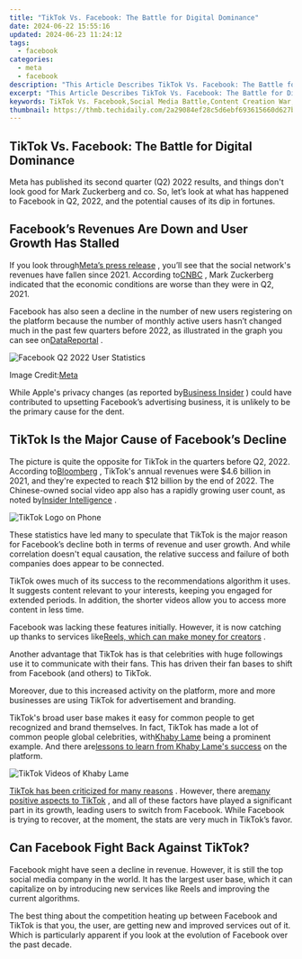 ```yaml
---
title: "TikTok Vs. Facebook: The Battle for Digital Dominance"
date: 2024-06-22 15:55:16
updated: 2024-06-23 11:24:12
tags:
  - facebook
categories:
  - meta
  - facebook
description: "This Article Describes TikTok Vs. Facebook: The Battle for Digital Dominance"
excerpt: "This Article Describes TikTok Vs. Facebook: The Battle for Digital Dominance"
keywords: TikTok Vs. Facebook,Social Media Battle,Content Creation War,Digital Platform Showdown,Engaging Users Online,Vlog Competition,Brand Expansion Strategies
thumbnail: https://thmb.techidaily.com/2a29084ef28c5d6ebf693615660d627bf6405cc5a8ac614e41f7b335143de3df.jpg
---
```


## TikTok Vs. Facebook: The Battle for Digital Dominance

 Meta has published its second quarter (Q2) 2022 results, and things don't look good for Mark Zuckerberg and co. So, let’s look at what has happened to Facebook in Q2, 2022, and the potential causes of its dip in fortunes.

## Facebook’s Revenues Are Down and User Growth Has Stalled

 If you look through[Meta’s press release](https://investor.fb.com/investor-news/press-release-details/2022/Meta-Reports-Second-Quarter-2022-Results/default.aspx) , you’ll see that the social network's revenues have fallen since 2021\. According to[CNBC](https://www.cnbc.com/2022/07/27/meta-ceo-mark-zuckerberg-we-seem-to-have-entered-economic-downturn.html) , Mark Zuckerberg indicated that the economic conditions are worse than they were in Q2, 2021.

 Facebook has also seen a decline in the number of new users registering on the platform because the number of monthly active users hasn’t changed much in the past few quarters before 2022, as illustrated in the graph you can see on[DataReportal](https://datareportal.com/essential-facebook-stats) .

![Facebook Q2 2022 User Statistics](https://static1.makeuseofimages.com/wordpress/wp-content/uploads/2022/08/Facebook-Q2-2022-User-Statistics.jpg)

 Image Credit:[Meta](https://investor.fb.com/investor-news/press-release-details/2022/Meta-Reports-Second-Quarter-2022-Results/default.aspx)

 While Apple's privacy changes (as reported by[Business Insider](https://www.businessinsider.com/how-apple-att-privacy-plan-derailed-facebook-2022-7) ) could have contributed to upsetting Facebook’s advertising business, it is unlikely to be the primary cause for the dent.

## TikTok Is the Major Cause of Facebook’s Decline

 The picture is quite the opposite for TikTok in the quarters before Q2, 2022\. According to[Bloomberg](https://www.bloomberg.com/news/features/2022-06-23/tiktok-becomes-cash-machine-with-revenue-tripling-to-12-billion) , TikTok's annual revenues were $4.6 billion in 2021, and they're expected to reach $12 billion by the end of 2022\. The Chinese-owned social video app also has a rapidly growing user count, as noted by[Insider Intelligence](https://www.insiderintelligence.com/charts/global-tiktok-user-stats/) .

![TikTok Logo on Phone](https://static1.makeuseofimages.com/wordpress/wp-content/uploads/2022/03/Tiktok-logo.jpg)

 These statistics have led many to speculate that TikTok is the major reason for Facebook’s decline both in terms of revenue and user growth. And while correlation doesn't equal causation, the relative success and failure of both companies does appear to be connected.

 TikTok owes much of its success to the recommendations algorithm it uses. It suggests content relevant to your interests, keeping you engaged for extended periods. In addition, the shorter videos allow you to access more content in less time.

 Facebook was lacking these features initially. However, it is now catching up thanks to services like[Reels, which can make money for creators](https://www.makeuseof.com/meta-help-creators-make-money-reels/) .

 Another advantage that TikTok has is that celebrities with huge followings use it to communicate with their fans. This has driven their fan bases to shift from Facebook (and others) to TikTok.

 Moreover, due to this increased activity on the platform, more and more businesses are using TikTok for advertisement and branding.

 TikTok's broad user base makes it easy for common people to get recognized and brand themselves. In fact, TikTok has made a lot of common people global celebrities, with[Khaby Lame](http://www.tiktok.com/@khaby.lame?lang=en) being a prominent example. And there are[lessons to learn from Khaby Lame's success](https://www.makeuseof.com/lessons-from-tiktoker-khaby-lame-success/) on the platform.

![TikTok Videos of Khaby Lame](https://static1.makeuseofimages.com/wordpress/wp-content/uploads/2022/01/TikTok-Videos-of-Khaby-Lame.jpg)

[TikTok has been criticized for many reasons](https://www.makeuseof.com/is-tiktok-bad/) . However, there are[many positive aspects to TikTok](https://www.makeuseof.com/reasons-why-tiktok-is-actually-good/) , and all of these factors have played a significant part in its growth, leading users to switch from Facebook. While Facebook is trying to recover, at the moment, the stats are very much in TikTok’s favor.

## Can Facebook Fight Back Against TikTok?

 Facebook might have seen a decline in revenue. However, it is still the top social media company in the world. It has the largest user base, which it can capitalize on by introducing new services like Reels and improving the current algorithms.

 The best thing about the competition heating up between Facebook and TikTok is that you, the user, are getting new and improved services out of it. Which is particularly apparent if you look at the evolution of Facebook over the past decade.


<ins class="adsbygoogle"
     style="display:block"
     data-ad-format="autorelaxed"
     data-ad-client="ca-pub-7571918770474297"
     data-ad-slot="1223367746"></ins>



<ins class="adsbygoogle"
     style="display:block"
     data-ad-client="ca-pub-7571918770474297"
     data-ad-slot="8358498916"
     data-ad-format="auto"
     data-full-width-responsive="true"></ins>
